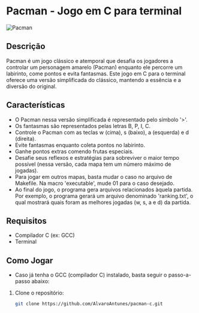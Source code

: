 # Pacman - Jogo em C para terminal

![Pacman](https://veja.abril.com.br/wp-content/uploads/2016/05/pac-man-original.png)

## Descrição

Pacman é um jogo clássico e atemporal que desafia os jogadores a controlar um personagem amarelo (Pacman) enquanto ele percorre um labirinto, come pontos e evita fantasmas. Este jogo em C para o terminal oferece uma versão simplificada do clássico, mantendo a essência e a diversão do original.

## Características

- O Pacman nessa versão simplificada é representado pelo símbolo '>'.
- Os fantasmas são representados pelas letras B, P, I, C.
- Controle o Pacman com as teclas w (cima), s (baixo), a (esquerda) e d (direita).
- Evite fantasmas enquanto coleta pontos no labirinto.
- Ganhe pontos extras comendo frutas especiais.
- Desafie seus reflexos e estratégias para sobreviver o maior tempo possível (nessa versão, cada mapa tem um número máximo de jogadas).
- Para jogar em outros mapas, basta mudar o caso no arquivo de Makefile. Na macro 'executable', mude 01 para o caso desejado.
- Ao final do jogo, o programa gera arquivos relacionados àquela partida. Por exemplo, o programa gerará um arquivo denominado 'ranking.txt', o qual mostrará quais foram as melhores jogadas (w, s, a e d) da partida.

## Requisitos

- Compilador C (ex: GCC)
- Terminal

## Como Jogar

- Caso já tenha o GCC (compilador C) instalado, basta seguir o passo-a-passo abaixo:

1. Clone o repositório:
   ```bash
   git clone https://github.com/AlvaroAntunes/pacman-c.git
